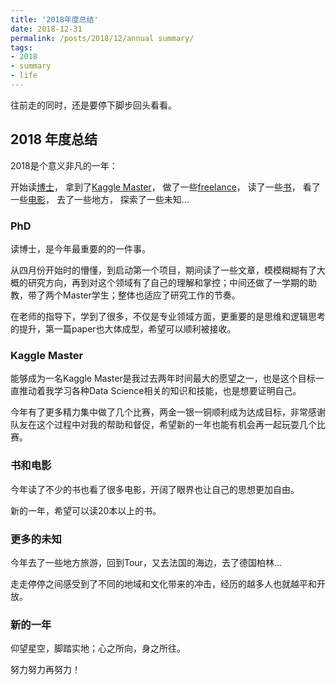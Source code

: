 ```yaml
---
title: '2018年度总结'
date: 2018-12-31
permalink: /posts/2018/12/annual summary/
tags:
- 2018
- summary
- life
---
```


往前走的同时，还是要停下脚步回头看看。

## 2018 年度总结
2018是个意义非凡的一年：

开始读[博士](http://satoss.uni.lu/members/zhiqiang/)，
拿到了[Kaggle Master](https://www.kaggle.com/zhiqiangzhong)，
做了一些[freelance](https://www.linkedin.com/in/zhiqiang-zhong-097287111/)，
读了一些[书](https://zhiqiangzhongddu.github.io/posts/2018/10/Reading-List%202018/)，
看了一些[电影](https://zhiqiangzhongddu.github.io/posts/2018/10/blog-post-2/)，
去了一些地方，
探索了一些未知...

### PhD 
读博士，是今年最重要的的一件事。

从四月份开始时的懵懂，到启动第一个项目，期间读了一些文章，模模糊糊有了大概的研究方向，再到对这个领域有了自己的理解和掌控；中间还做了一学期的助教，带了两个Master学生；整体也适应了研究工作的节奏。

在老师的指导下，学到了很多，不仅是专业领域方面，更重要的是思维和逻辑思考的提升，第一篇paper也大体成型，希望可以顺利被接收。

### Kaggle Master
能够成为一名Kaggle Master是我过去两年时间最大的愿望之一，也是这个目标一直推动着我学习各种Data Science相关的知识和技能，也是想要证明自己。

今年有了更多精力集中做了几个比赛，两金一银一铜顺利成为达成目标，非常感谢队友在这个过程中对我的帮助和督促，希望新的一年也能有机会再一起玩耍几个比赛。

### 书和电影
今年读了不少的书也看了很多电影，开阔了眼界也让自己的思想更加自由。

新的一年，希望可以读20本以上的书。

### 更多的未知
今年去了一些地方旅游，回到Tour，又去法国的海边，去了德国柏林...

走走停停之间感受到了不同的地域和文化带来的冲击，经历的越多人也就越平和开放。


### 新的一年
仰望星空，脚踏实地；心之所向，身之所往。

努力努力再努力！
